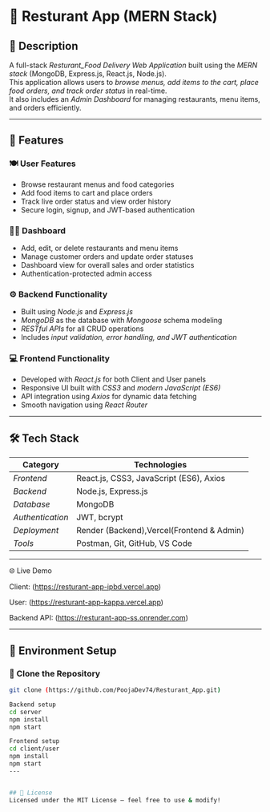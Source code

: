 # 🍔 Resturant App (MERN Stack)

## 📌 Description
A full-stack *Resturant_Food Delivery Web Application* built using the *MERN stack* (MongoDB, Express.js, React.js, Node.js).  
This application allows users to *browse menus, add items to the cart, place food orders, and track order status* in real-time.  
It also includes an *Admin Dashboard* for managing restaurants, menu items, and orders efficiently.

---

## 🚀 Features

### 🍽 User Features
- Browse restaurant menus and food categories  
- Add food items to cart and place orders  
- Track live order status and view order history  
- Secure login, signup, and JWT-based authentication  

### 🧑‍💼  Dashboard
- Add, edit, or delete restaurants and menu items  
- Manage customer orders and update order statuses  
- Dashboard view for overall sales and order statistics  
- Authentication-protected admin access  

### ⚙ Backend Functionality
- Built using *Node.js* and *Express.js*  
- *MongoDB* as the database with *Mongoose* schema modeling  
- *RESTful APIs* for all CRUD operations  
- Includes *input validation, error handling, and JWT authentication*

### 💻 Frontend Functionality
- Developed with *React.js* for both Client and User panels  
- Responsive UI built with *CSS3* and *modern JavaScript (ES6)*  
- API integration using *Axios* for dynamic data fetching  
- Smooth navigation using *React Router*

---

## 🛠 Tech Stack

| Category | Technologies |
|-----------|---------------|
| *Frontend* | React.js, CSS3, JavaScript (ES6), Axios |
| *Backend* | Node.js, Express.js |
| *Database* | MongoDB |
| *Authentication* | JWT, bcrypt |
| *Deployment* | Render (Backend),Vercel(Frontend & Admin) |
| *Tools* | Postman, Git, GitHub, VS Code |

---

🌐 Live Demo

Client: (https://resturant-app-ipbd.vercel.app)

User: (https://resturant-app-kappa.vercel.app)

Backend API: (https://resturant-app-ss.onrender.com)

---

## 🧩 Environment Setup

### 🔹 Clone the Repository
```bash
git clone (https://github.com/PoojaDev74/Resturant_App.git)

Backend setup
cd server
npm install
npm start

Frontend setup
cd client/user
npm install 
npm start
---


## 📜 License
Licensed under the MIT License – feel free to use & modify!

